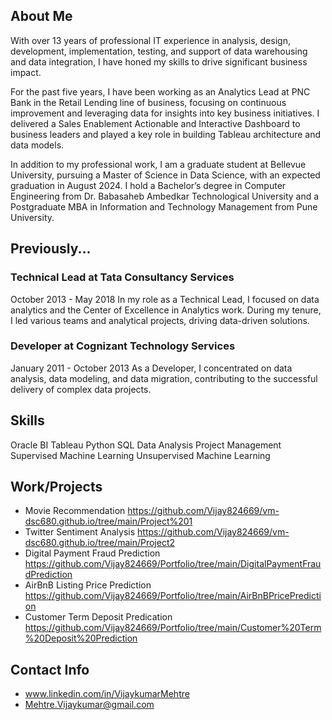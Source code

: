 ## About Me
With over 13 years of professional IT experience in analysis, design, development, implementation, testing, and support of data warehousing and data integration, I have honed my skills to drive significant business impact. 

For the past five years, I have been working as an Analytics Lead at PNC Bank in the Retail Lending line of business, focusing on continuous improvement and leveraging data for insights into key business initiatives. I delivered a Sales Enablement Actionable and Interactive Dashboard to business leaders and played a key role in building Tableau architecture and data models.

In addition to my professional work, I am a graduate student at Bellevue University, pursuing a Master of Science in Data Science, with an expected graduation in August 2024. I hold a Bachelor’s degree in Computer Engineering from Dr. Babasaheb Ambedkar Technological University and a Postgraduate MBA in Information and Technology Management from Pune University.

## Previously...
 ### Technical Lead at Tata Consultancy Services
October 2013 - May 2018
In my role as a Technical Lead, I focused on data analytics and the Center of Excellence in Analytics work. During my tenure, I led various teams and analytical projects, driving data-driven solutions.

 ### Developer at Cognizant Technology Services
January 2011 - October 2013
As a Developer, I concentrated on data analysis, data modeling, and data migration, contributing to the successful delivery of complex data projects.

## Skills
Oracle BI
Tableau
Python
SQL
Data Analysis
Project Management
Supervised Machine Learning
Unsupervised Machine Learning

## Work/Projects
- Movie Recommendation
  https://github.com/Vijay824669/vm-dsc680.github.io/tree/main/Project%201
- Twitter Sentiment Analysis
   https://github.com/Vijay824669/vm-dsc680.github.io/tree/main/Project2
- Digital Payment Fraud Prediction
   https://github.com/Vijay824669/Portfolio/tree/main/DigitalPaymentFraudPrediction
- AirBnB Listing Price Prediction
   https://github.com/Vijay824669/Portfolio/tree/main/AirBnBPricePrediction
- Customer Term Deposit Predication
   https://github.com/Vijay824669/Portfolio/tree/main/Customer%20Term%20Deposit%20Prediction

## Contact Info
- www.linkedin.com/in/VijaykumarMehtre
-  Mehtre.Vijaykumar@gmail.com

